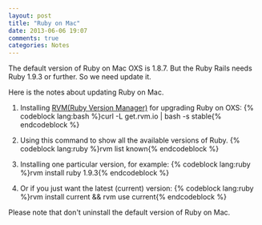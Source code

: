```yaml
---
layout: post
title: "Ruby on Mac"
date: 2013-06-06 19:07
comments: true
categories: Notes
---
```

The default version of Ruby on Mac OXS is 1.8.7. But the Ruby Rails needs Ruby 1.9.3 or further. So we need update it.

Here is the notes about updating Ruby on Mac.
<!-- more -->
1. Installing [RVM(Ruby Version Manager)](https://rvm.io/) for upgrading Ruby on OXS:
{% codeblock lang:bash %}curl -L get.rvm.io | bash -s stable{% endcodeblock %}

2. Using this command to show all the available versions of Ruby.
{% codeblock lang:ruby %}rvm list known{% endcodeblock %}

3. Installing one particular version, for example:
{% codeblock lang:ruby %}rvm install ruby 1.9.3{% endcodeblock %}

4. Or if you just want the latest (current) version:
{% codeblock lang:ruby %}rvm install current && rvm use current{% endcodeblock %}

Please note that don't uninstall the default version of Ruby on Mac.
